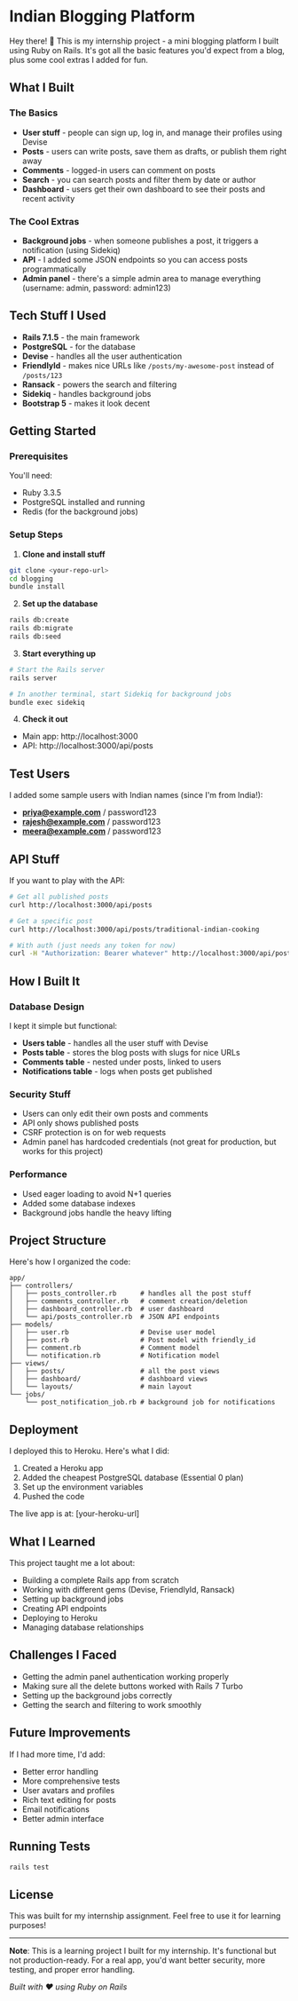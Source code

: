 # Indian Blogging Platform

Hey there! 👋 This is my internship project - a mini blogging platform I built using Ruby on Rails. It's got all the basic features you'd expect from a blog, plus some cool extras I added for fun.

## What I Built

### The Basics
- **User stuff** - people can sign up, log in, and manage their profiles using Devise
- **Posts** - users can write posts, save them as drafts, or publish them right away
- **Comments** - logged-in users can comment on posts
- **Search** - you can search posts and filter them by date or author
- **Dashboard** - users get their own dashboard to see their posts and recent activity

### The Cool Extras
- **Background jobs** - when someone publishes a post, it triggers a notification (using Sidekiq)
- **API** - I added some JSON endpoints so you can access posts programmatically
- **Admin panel** - there's a simple admin area to manage everything (username: admin, password: admin123)

## Tech Stuff I Used

- **Rails 7.1.5** - the main framework
- **PostgreSQL** - for the database
- **Devise** - handles all the user authentication
- **FriendlyId** - makes nice URLs like `/posts/my-awesome-post` instead of `/posts/123`
- **Ransack** - powers the search and filtering
- **Sidekiq** - handles background jobs
- **Bootstrap 5** - makes it look decent

## Getting Started

### Prerequisites
You'll need:
- Ruby 3.3.5
- PostgreSQL installed and running
- Redis (for the background jobs)

### Setup Steps

1. **Clone and install stuff**
```bash
git clone <your-repo-url>
cd blogging
bundle install
```

2. **Set up the database**
```bash
rails db:create
rails db:migrate
rails db:seed
```

3. **Start everything up**
```bash
# Start the Rails server
rails server

# In another terminal, start Sidekiq for background jobs
bundle exec sidekiq
```

4. **Check it out**
- Main app: http://localhost:3000
- API: http://localhost:3000/api/posts

## Test Users

I added some sample users with Indian names (since I'm from India!):

- **priya@example.com** / password123
- **rajesh@example.com** / password123
- **meera@example.com** / password123

## API Stuff

If you want to play with the API:

```bash
# Get all published posts
curl http://localhost:3000/api/posts

# Get a specific post
curl http://localhost:3000/api/posts/traditional-indian-cooking

# With auth (just needs any token for now)
curl -H "Authorization: Bearer whatever" http://localhost:3000/api/posts/1
```

## How I Built It

### Database Design
I kept it simple but functional:
- **Users table** - handles all the user stuff with Devise
- **Posts table** - stores the blog posts with slugs for nice URLs
- **Comments table** - nested under posts, linked to users
- **Notifications table** - logs when posts get published

### Security Stuff
- Users can only edit their own posts and comments
- API only shows published posts
- CSRF protection is on for web requests
- Admin panel has hardcoded credentials (not great for production, but works for this project)

### Performance
- Used eager loading to avoid N+1 queries
- Added some database indexes
- Background jobs handle the heavy lifting

## Project Structure

Here's how I organized the code:

```
app/
├── controllers/
│   ├── posts_controller.rb      # handles all the post stuff
│   ├── comments_controller.rb   # comment creation/deletion
│   ├── dashboard_controller.rb  # user dashboard
│   └── api/posts_controller.rb  # JSON API endpoints
├── models/
│   ├── user.rb                  # Devise user model
│   ├── post.rb                  # Post model with friendly_id
│   ├── comment.rb               # Comment model
│   └── notification.rb          # Notification model
├── views/
│   ├── posts/                   # all the post views
│   ├── dashboard/               # dashboard views
│   └── layouts/                 # main layout
└── jobs/
    └── post_notification_job.rb # background job for notifications
```

## Deployment

I deployed this to Heroku. Here's what I did:

1. Created a Heroku app
2. Added the cheapest PostgreSQL database (Essential 0 plan)
3. Set up the environment variables
4. Pushed the code

The live app is at: [your-heroku-url]

## What I Learned

This project taught me a lot about:
- Building a complete Rails app from scratch
- Working with different gems (Devise, FriendlyId, Ransack)
- Setting up background jobs
- Creating API endpoints
- Deploying to Heroku
- Managing database relationships

## Challenges I Faced

- Getting the admin panel authentication working properly
- Making sure all the delete buttons worked with Rails 7 Turbo
- Setting up the background jobs correctly
- Getting the search and filtering to work smoothly

## Future Improvements

If I had more time, I'd add:
- Better error handling
- More comprehensive tests
- User avatars and profiles
- Rich text editing for posts
- Email notifications
- Better admin interface

## Running Tests

```bash
rails test
```

## License

This was built for my internship assignment. Feel free to use it for learning purposes!

---

**Note**: This is a learning project I built for my internship. It's functional but not production-ready. For a real app, you'd want better security, more testing, and proper error handling.

*Built with ❤️ using Ruby on Rails*
